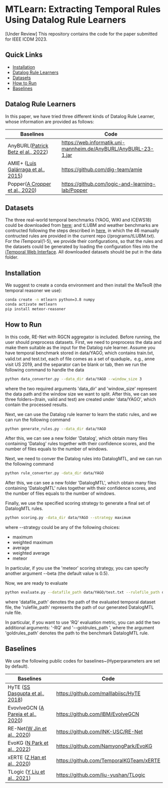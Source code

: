# MTLearn: Extracting Temporal Rules Using Datalog Rule Learners

[Under Review] This repository contains the code for the paper submitted for IEEE ICDM 2023.

## Quick Links
- [Installation](#Installation)
- [Datalog Rule Learners](#Datalog-Rule-Learners)
- [Datasets](#Datasets)
- [How to Run](#How-to-Run)
- [Baselines](#Baseline)

## Datalog Rule Learners
In this paper, we have tried three different kinds of Datalog Rule Learner, whose information are provided as follows:

| Baselines   | Code                                                                      | 
|-------------|---------------------------------------------------------------------------|
| AnyBURL([Patrick Betz el al., 2022](https://link.springer.com/article/10.1007/s00778-023-00800-5))   | https://web.informatik.uni-mannheim.de/AnyBURL/AnyBURL-23-1.jar | 
| AMIE+ ([Luis Galárraga et al., 2015](https://link.springer.com/article/10.1007/s00778-015-0394-1))    | https://github.com/dig-team/amie                                  | 
| Popper([A Cropper et al., 2020](https://link.springer.com/article/10.1007/s10994-020-05934-z))      | https://github.com/logic-and-learning-lab/Popper   | 

## Datasets
The three real-world temporal benchmarks (YAOG, WIKI and ICEWS18) could be downloaded from [here](https://github.com/NamyongPark/EvoKG); and tLUBM and weather benchmarks are contructed following the steps described in [here](https://github.com/wdimmy/MeTeoR), in which the 46 manually contructed rules are provided in the current repo (/programs/tLUBM.txt). For the iTemporal(1-5), we provide their configurations, so that the rules and the datasets could be generated by loading the configuration files into the [iTemporal Web Interface](https://github.com/kglab-tuwien/iTemporal). All downloaded datasets should be put in the data folder.


## Installation
We suggest to create a conda environment and then install the MeTeoR (the temporal reasoner we use):
```bash
conda create -n mtlearn python=3.8 numpy
conda activate metlearn
pip install meteor-reasoner
```

## How to Run
In this code, RE-Net with RGCN aggregator is included. 
Before running, the user should preprocess datasets.
First, we need to preprocess the data and make them suitable as the input for the Datalog rule learner. Assume you have temporal benchmark stored in data/YAGO, which contains train.txt, valid.txt and test.txt, each of file comes as a set of quaduple，e.g., anne visit US 2019, and the separator can be blank or tab, then we run the following command to handle the data

```bash
python data_converter.py --data_dir data/YAGO --window_size 3
```
where the two required arguments 'data_dir' and 'window_size' represent the data path and the window size we want to split. After this, we can see three folders~(train, valid and test) are created under 'data/YAGO', which contain the processed results.


Next, we can use the Datalog rule learner to learn the static rules, and we can run the following command

```bash
python generate_rules.py --data_dir data/YAGO
```
After this, we can see a new folder 'Datalog', which obtain many files containing 'Datalog' rules together with their confidence scores, and the number of files equals to the number of windows. 


Next, we need to conver the Datalog rules into DatalogMTL, and we can run the following command 

```bash
python rule_converter.py -data_dir data/YAGO
```

After this, we can see a new folder 'DatalogMTL', which obtain many files containing 'DatalogMTL' rules together with their confidence scores, and the number of files equals to the number of windows. 

Finally, we use the specified scoring strategy to generate a final set of DatalogMTL rules.

```bash
python scoring.py -data_dir data/YAGO --strategy maximum
```

where --strategy could be any of the following choices:
- maximum
- weighted maximum
- average
- weighted average
- meteor

In particular, if you use the 'meteor' scoring strategy, you can specify another argument --beta (the default value is 0.5).

Now, we are ready to evaluate

```bash
python evaluate.py --datafile_path data/YAGO/test.txt --rulefile_path data/YAGO/DatalogMTL.txt --window_size 3  -hit 10
```
where 'datafile_path' denotes the path of the evaluated temporal dataset file, the 'rulefile_path' represents the path of our generated DatalogMTL rule file. 

In particular, if you want to use 'RQ' evaluation metric, you can add the two additional arguments: '-RQ' and '--goldrules_path ', where the argument 'goldrules_path' denotes the path to the benchmark DatalogMTL rule. 

## Baselines
We use the following public codes for baselines~(Hyperparameters are set by default). 

| Baselines   | Code                                                                      | 
|-------------|---------------------------------------------------------------------------|
| HyTE ([SS Dasgupta et al., 2018](https://aclanthology.org/D18-1225))   | https://github.com/malllabiisc/HyTE | 
| EvovlveGCN ([A Pareja et al., 2020](https://ojs.aaai.org/index.php/AAAI/article/view/5984/5840))    | https://github.com/IBM/EvolveGCN                                  | 
| RE-Net([W Jin et al., 2020](http://aclanthology.lst.uni-saarland.de/2020.emnlp-main.541.pdf3))      | https://github.com/INK-USC/RE-Net    | 
| EvoKG ([N Park et al., 2022](https://dl.acm.org/doi/10.1145/3488560.3498451))      | https://github.com/NamyongPark/EvoKG                             | 
| xERTE ([Z Han et al., 2020](https://openreview.net/forum?id=pGIHq1m7PU)) | https://github.com/TemporalKGTeam/xERTE                           | 
| TLogic ([Y Liu et al., 2021](https://ojs.aaai.org/index.php/AAAI/article/view/20330/20089))        | https://github.com/liu-yushan/TLogic                               | 
